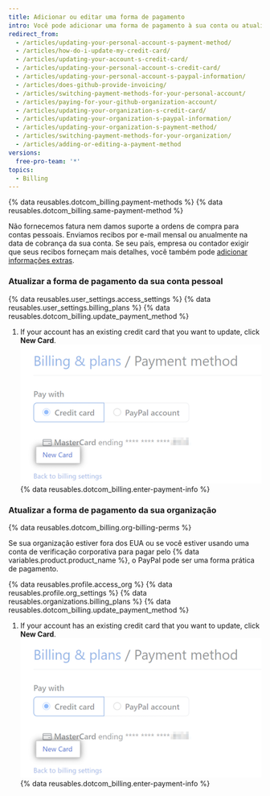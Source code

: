 ```yaml
---
title: Adicionar ou editar uma forma de pagamento
intro: Você pode adicionar uma forma de pagamento à sua conta ou atualizar a forma atual a qualquer momento.
redirect_from:
  - /articles/updating-your-personal-account-s-payment-method/
  - /articles/how-do-i-update-my-credit-card/
  - /articles/updating-your-account-s-credit-card/
  - /articles/updating-your-personal-account-s-credit-card/
  - /articles/updating-your-personal-account-s-paypal-information/
  - /articles/does-github-provide-invoicing/
  - /articles/switching-payment-methods-for-your-personal-account/
  - /articles/paying-for-your-github-organization-account/
  - /articles/updating-your-organization-s-credit-card/
  - /articles/updating-your-organization-s-paypal-information/
  - /articles/updating-your-organization-s-payment-method/
  - /articles/switching-payment-methods-for-your-organization/
  - /articles/adding-or-editing-a-payment-method
versions:
  free-pro-team: '*'
topics:
  - Billing
---
```


{% data reusables.dotcom_billing.payment-methods %} {% data reusables.dotcom_billing.same-payment-method %}

Não fornecemos fatura nem damos suporte a ordens de compra para contas pessoais. Enviamos recibos por e-mail mensal ou anualmente na data de cobrança da sua conta. Se seu país, empresa ou contador exigir que seus recibos forneçam mais detalhes, você também pode [adicionar informações extras](/articles/adding-information-to-your-personal-account-s-receipts).

### Atualizar a forma de pagamento da sua conta pessoal

{% data reusables.user_settings.access_settings %}
{% data reusables.user_settings.billing_plans %}
{% data reusables.dotcom_billing.update_payment_method %}
1. If your account has an existing credit card that you want to update, click **New Card**. ![Billing New Card button](/assets/images/help/billing/billing-new-card-button.png)
{% data reusables.dotcom_billing.enter-payment-info %}

### Atualizar a forma de pagamento da sua organização

{% data reusables.dotcom_billing.org-billing-perms %}

Se sua organização estiver fora dos EUA ou se você estiver usando uma conta de verificação corporativa para pagar pelo {% data variables.product.product_name %}, o PayPal pode ser uma forma prática de pagamento.


{% data reusables.profile.access_org %}
{% data reusables.profile.org_settings %}
{% data reusables.organizations.billing_plans %}
{% data reusables.dotcom_billing.update_payment_method %}
1. If your account has an existing credit card that you want to update, click **New Card**. ![Billing New Card button](/assets/images/help/billing/billing-new-card-button.png)
{% data reusables.dotcom_billing.enter-payment-info %}

